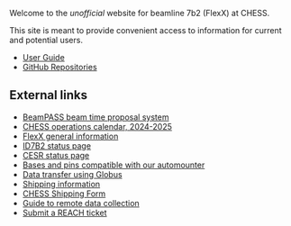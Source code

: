 Welcome to the _unofficial_ website for beamline 7b2 (FlexX) at CHESS.

This site is meant to provide convenient access to information for current and potential users. 

- [User Guide](https://flexxbeamline.github.io/user-guide)
- [GitHub Repositories](https://github.com/FlexXBeamline)

## External links

- [BeamPASS beam time proposal system](https://webapps.chess.cornell.edu/beampass/)
- [CHESS operations calendar, 2024-2025](https://www.classe.cornell.edu/rsrc/Home/Research/CESR/CesrSchedule/CESR_Operations_Calendar_24-25revB.pdf)
- [FlexX general information](https://www.chess.cornell.edu/macchess/mx/flexx_beamline)
- [ID7B2 status page](http://new-status.chess.cornell.edu/id7b2)
- [CESR status page](https://cesrwww.lepp.cornell.edu/docs/statpanel/fullscore_auto.html)
- [Bases and pins compatible with our automounter](https://www.chess.cornell.edu/macchess/mx/automounter/am_pins)
- [Data transfer using Globus](https://wiki.classe.cornell.edu/Computing/GlobusDataTransfer)
- [Shipping information](https://www.chess.cornell.edu/users/shipping)
- [CHESS Shipping Form](https://cornell.ca1.qualtrics.com/jfe/form/SV_1XpkYftejGlhKwR)
- [Guide to remote data collection](https://www.chess.cornell.edu/macchess/mx/mx_remote)
- [Submit a REACH ticket](https://wiki.classe.cornell.edu/CHESS/Operations/CHESSUserHelp)

